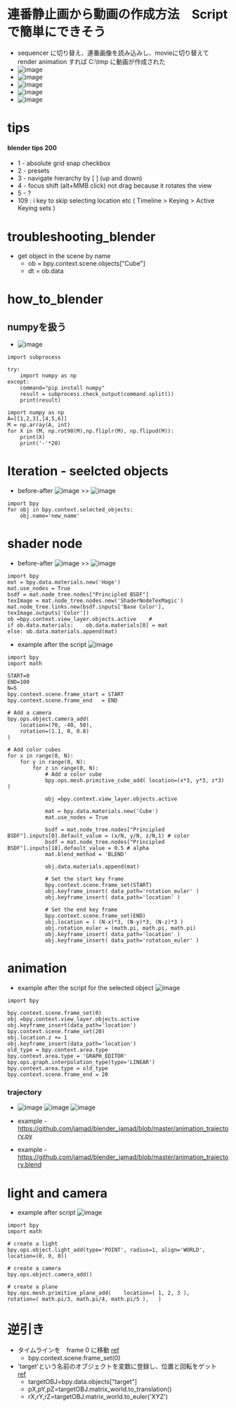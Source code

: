 <link rel="stylesheet" type="text/css" href="/assets/css/styles.css" />

# 連番静止画から動画の作成方法　Scriptで簡単にできそう
* sequencer に切り替え、連番画像を読み込みし、movieに切り替えて render animation すれば C:\tmp に動画が作成された
* ![image](https://github.com/jamad/jamad.github.io/assets/949913/7a786188-69c3-40ae-9d07-fcd9df7eb5a6)
* ![image](https://github.com/jamad/jamad.github.io/assets/949913/4e5d2629-1221-4f06-823e-31026b2ea472)
* ![image](https://github.com/jamad/jamad.github.io/assets/949913/12d49ed4-70a4-4a55-9714-de3ec21490ee)
* ![image](https://github.com/jamad/jamad.github.io/assets/949913/96e089dd-613f-4225-a1df-7be8f3d4aac3)
* ![image](https://github.com/jamad/jamad.github.io/assets/949913/2defe826-86a1-47d9-850b-20b1eb9622d9)






# tips
#### blender tips 200
* 1 - absolute grid snap checkbox
* 2 - presets
* 3 - navigate hierarchy by [ ] (up and down)
* 4 - focus shift (alt+MMB click)  not drag because it rotates the view
* 5 - ?
* 109 : i key to skip selecting location etc  (  Timeline > Keying > Active Keying sets )

# troubleshooting_blender
* get object in the scene by name
  * ob = bpy.context.scene.objects["Cube"]
  * dt = ob.data

# how_to_blender

## numpyを扱う
* ![image](https://github.com/jamad/jamad.github.io/assets/949913/aab25db9-11b8-4ae1-aba4-f5bfb2727e35)

```
import subprocess

try:
    import numpy as np
except:
    command="pip install numpy"
    result = subprocess.check_output(command.split())
    print(result)
   
import numpy as np
A=[[1,2,3],[4,5,6]]
M = np.array(A, int)
for X in (M, np.rot90(M),np.fliplr(M), np.flipud(M)):
    print(X)
    print('-'*20)
```


# Iteration - seelcted objects
* before-after ![image](https://github.com/jamad/jamad.github.io/assets/949913/b84824bb-70d9-4a2a-b074-43d69c9586eb) >>  ![image](https://github.com/jamad/jamad.github.io/assets/949913/1c68a32a-44d5-4d0c-a668-2b2efcd0d8b6)

```
import bpy
for obj in bpy.context.selected_objects:
    obj.name='new_name'
```


# shader node	
* before-after ![image](https://github.com/jamad/jamad.github.io/assets/949913/6aee3d27-9e8f-4bde-bb3a-a9139b3adac8) >> ![image](https://github.com/jamad/jamad.github.io/assets/949913/e4e6b192-0781-4576-9544-fa722ebaee52)

```
import bpy
mat = bpy.data.materials.new('Hoge')
mat.use_nodes = True
bsdf = mat.node_tree.nodes["Principled BSDF"]
texImage = mat.node_tree.nodes.new('ShaderNodeTexMagic')
mat.node_tree.links.new(bsdf.inputs['Base Color'], texImage.outputs['Color'])
ob =bpy.context.view_layer.objects.active    #
if ob.data.materials:    ob.data.materials[0] = mat
else: ob.data.materials.append(mat)           
```

* example after the script ![image](https://github.com/jamad/jamad.github.io/assets/949913/396b55e8-7111-4e59-914a-69157e56adba)

```
import bpy
import math

START=0
END=100
N=5
bpy.context.scene.frame_start = START
bpy.context.scene.frame_end   = END

# Add a camera
bpy.ops.object.camera_add(
    location=(70, -40, 50),
    rotation=(1.1, 0, 0.8)
)

# Add color cubes
for x in range(0, N):
    for y in range(0, N):
        for z in range(0, N):
            # Add a color cube
            bpy.ops.mesh.primitive_cube_add( location=(x*3, y*3, z*3) )
           
            obj =bpy.context.view_layer.objects.active
           
            mat = bpy.data.materials.new('Cube')
            mat.use_nodes = True
           
            bsdf = mat.node_tree.nodes["Principled BSDF"].inputs[0].default_value = (x/N, y/N, z/N,1) # color
            bsdf = mat.node_tree.nodes["Principled BSDF"].inputs[18].default_value = 0.5 # alpha
            mat.blend_method = 'BLEND'

            obj.data.materials.append(mat)
           
            # Set the start key frame
            bpy.context.scene.frame_set(START)
            obj.keyframe_insert( data_path='rotation_euler' )
            obj.keyframe_insert( data_path='location' )
           
            # Set the end key frame
            bpy.context.scene.frame_set(END)
            obj.location = ( (N-x)*3, (N-y)*3, (N-z)*3 )
            obj.rotation_euler = (math.pi, math.pi, math.pi)
            obj.keyframe_insert( data_path='location' )
            obj.keyframe_insert( data_path='rotation_euler' )
```

# animation		
* example after the script for the selected object ![image](https://github.com/jamad/jamad.github.io/assets/949913/ee6ed791-bd66-4beb-b02b-c4fdd339e000)

```
import bpy

bpy.context.scene.frame_set(0)
obj =bpy.context.view_layer.objects.active   
obj.keyframe_insert(data_path='location')
bpy.context.scene.frame_set(20)
obj.location.z += 1
obj.keyframe_insert(data_path='location')
old_type = bpy.context.area.type
bpy.context.area.type = 'GRAPH_EDITOR'
bpy.ops.graph.interpolation_type(type='LINEAR')
bpy.context.area.type = old_type
bpy.context.scene.frame_end = 20
```

### trajectory
* ![image](https://github.com/jamad/jamad.github.io/assets/949913/3c570c40-592e-45fb-8f97-7197b0805b4f) ![image](https://github.com/jamad/jamad.github.io/assets/949913/73029f6d-f891-45b3-82f1-b1582152433a) ![image](https://github.com/jamad/jamad.github.io/assets/949913/7c94287f-626c-459e-abb8-e5fe5c8837e0)


* example - https://github.com/jamad/blender_jamad/blob/master/animation_trajectory.py
* example - https://github.com/jamad/blender_jamad/blob/master/animation_trajectory.blend

# light and camera
* example after script ![image](https://github.com/jamad/jamad.github.io/assets/949913/b5766a5c-a858-4de2-80fb-55effa382515)

```
import bpy
import math

# create a light
bpy.ops.object.light_add(type='POINT', radius=1, align='WORLD', location=(0, 0, 0))

# create a camera
bpy.ops.object.camera_add()

# create a plane
bpy.ops.mesh.primitive_plane_add(    location=( 1, 2, 3 ),    rotation=( math.pi/3, math.pi/4, math.pi/5 ),   )
```


# 逆引き
* タイムラインを　frame 0 に移動 [ref](https://blender.stackexchange.com/questions/14809/location-of-an-object-at-a-specific-frame)
  * bpy.context.scene.frame_set(0)	
* 'target'という名前のオブジェクトを変数に登録し、位置と回転をゲット　[ref](https://blender.stackexchange.com/questions/39677/how-do-you-get-an-objects-position-and-rotation-through-script)
  * targetOBJ=bpy.data.objects["target"]
  * pX,pY,pZ=targetOBJ.matrix_world.to_translation()
  * rX,rY,rZ=targetOBJ.matrix_world.to_euler('XYZ')	



